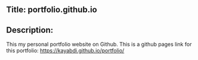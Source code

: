 ## Title: portfolio.github.io
## Description:
This my personal portfolio website on Github.
This is a github pages link for this portfolio: https://kayabdi.github.io/portfolio/
